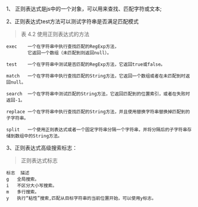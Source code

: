 1、 正则表达式是js中的一个对象，可以用来查找、匹配字符或文本;  

2、正则表达式test方法可以测试字符串是否满足匹配模式

>表 4.2 使用正则表达式的方法  

```方法	描述
exec	一个在字符串中执行查找匹配的RegExp方法，
        它返回一个数组（未匹配到则返回null）。

test	一个在字符串中测试是否匹配的RegExp方法，它返回true或false。

match	一个在字符串中执行查找匹配的String方法，它返回一个数组或者在未匹配到时返回null。

search	一个在字符串中测试匹配的String方法，它返回匹配到的位置索引，或者在失败时返回-1。

replace	一个在字符串中执行查找匹配的String方法，并且使用替换字符串替换掉匹配到的子字符串。

split	一个使用正则表达式或者一个固定字符串分隔一个字符串，并将分隔后的子字符串存储到数组中的String方法。  
```  
3、正则表达式高级搜索标志：  
> 正则表达式标志  
```
标志	描述
g	全局搜索。
i	不区分大小写搜索。
m	多行搜索。
y	执行“粘性”搜索,匹配从目标字符串的当前位置开始，可以使用y标志。

```